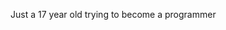 Just a 17 year old trying to become a programmer

<!---
AzmayenMurshid/AzmayenMurshid is a ✨ special ✨ repository because its `README.md` (this file) appears on your GitHub profile.
You can click the Preview link to take a look at your changes.
--->
